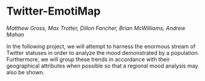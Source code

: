 Twitter-EmotiMap
================

*Matthew Gross, Max Trotter, Dillon Fancher, Brian McWilliams, Andrew Mahan*

In the following project, we will attempt to harness the enormous stream of Twitter statuses in order to analyze the mood demonstrated by a population. Furthermore, we will group these trends in accordance with their geographical attributes when possible so that a regional mood analysis may also be shown.
